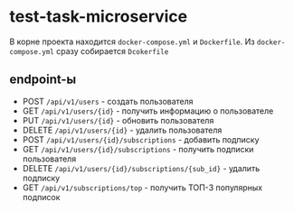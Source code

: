 # test-task-microservice

В корне проекта находится `docker-compose.yml` и `Dockerfile`. Из `docker-compose.yml` сразу собирается `Dcokerfile`

## endpoint-ы
- POST `/api/v1/users` - создать пользователя
- GET `/api/v1/users/{id}` - получить информацию о пользователе
- PUT `/api/v1/users/{id}` - обновить пользователя
- DELETE `/api/v1/users/{id}` - удалить пользователя
- POST `/api/v1/users/{id}/subscriptions` - добавить подписку
- GET `/api/v1/users/{id}/subscriptions` - получить подписки пользователя
- DELETE `/api/v1/users/{id}/subscriptions/{sub_id}` - удалить подписку
- GET `/api/v1/subscriptions/top` - получить ТОП-3 популярных подписок
